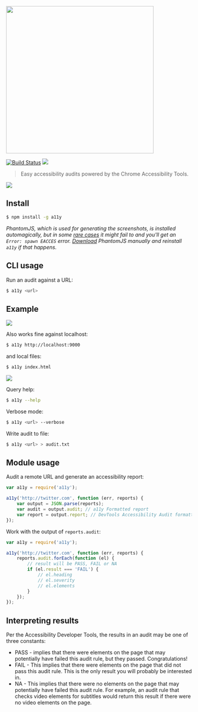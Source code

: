 <img width="400px" src="https://cloud.githubusercontent.com/assets/110953/4694048/e8bf502e-57b9-11e4-8e31-4a97ef94cd1e.png"/>

[![Build Status](http://img.shields.io/travis/addyosmani/a11y/master.svg?style=flat)](https://travis-ci.org/addyosmani/a11y?style=flat) ![](http://img.shields.io/badge/unicorn-approved-ff69b4.svg?style=flat)

> Easy accessibility audits powered by the Chrome Accessibility Tools.

![](http://i.imgur.com/W3cfB0R.png)


## Install

```sh
$ npm install -g a11y
```

*PhantomJS, which is used for generating the screenshots, is installed automagically, but in some [rare cases](https://github.com/Obvious/phantomjs/issues/102) it might fail to and you'll get an `Error: spawn EACCES` error. [Download](http://phantomjs.org/download.html) PhantomJS manually and reinstall `a11y` if that happens.*


## CLI usage

Run an audit against a URL:

```sh
$ a11y <url>
```

## Example

![](http://i.imgur.com/52cHKKE.png)

Also works fine against localhost:

```sh
$ a11y http://localhost:9000
```

and local files:

```sh
$ a11y index.html
```

![](http://i.imgur.com/1m3pi78.png)

Query help:

```sh
$ a11y --help
```

Verbose mode:

```sh
$ a11y <url> --verbose
```

Write audit to file:

```sh
$ a11y <url> > audit.txt
```

## Module usage

Audit a remote URL and generate an accessibility report:

```js
var a11y = require('a11y');

a11y('http://twitter.com', function (err, reports) {
    var output = JSON.parse(reports);
    var audit = output.audit; // a11y Formatted report
    var report = output.report; // DevTools Accessibility Audit formatted report
});
```

Work with the output of `reports.audit`:

```js
var a11y = require('a11y');

a11y('http://twitter.com', function (err, reports) {
    reports.audit.forEach(function (el) {
        // result will be PASS, FAIL or NA
        if (el.result === 'FAIL') {
            // el.heading
            // el.severity
            // el.elements
        }
    });
});
```

## Interpreting results

Per the Accessibility Developer Tools, the results in an audit may be one of three
constants:

* PASS - implies that there were elements on the page that may potentially have failed this audit rule, but they passed. Congratulations!
* FAIL - This implies that there were elements on the page that did not pass this audit rule. This is the only result you will probably be interested in.
* NA - This implies that there were no elements on the page that may potentially have failed this audit rule. For example, an audit rule that checks video elements for subtitles would return this result if there were no video elements on the page.
